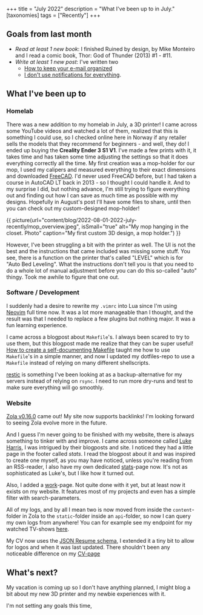 +++
title = "July 2022"
description = "What I've been up to in July."
[taxonomies]
tags = ["Recently"]
+++

## Goals from last month

- _Read at least 1 new book_: I finished Ruined by design, by Mike Monteiro and
  I read a comic book, Thor: God of Thunder (2013) #1 - #11.
- _Write at least 1 new post_: I've written two
  - [How to keep your e-mail organized][howtoemail]
  - [I don't use notifications for everything][notifications].

## What I've been up to

### Homelab

There was a new addition to my homelab in July, a 3D printer! I came across some
YouTube videos and watched a lot of them, realized that this is something I
could use, so I checked online here in Norway if any retailer sells the models
that they recommend for beginners - and well, they do! I ended up buying the
**Creality Ender 3 S1 V1**. I've made a few prints with it, it takes time and
has taken some time adjusting the settings so that it does everything correctly
all the time. My first creation was a mop-holder for our mop, I used my calipers
and measured everything to their exact dimensions and downloaded
[FreeCAD][freecad]. I'd never used FreeCAD before, but I had taken a course in
AutoCAD LT back in 2013 - so I thought I could handle it. And to my surprise I
did, but nothing advance, I'm still trying to figure everything out and finding
out how I can save as much time as possible with my designs. Hopefully in
August's post I'll have some files to share, until then you can check out my
custom-designed mop-holder!

{{ picture(url="content/blog/2022-08-01-2022-july-recently/mop_overview.jpeg",
isSmall="true" alt="My mop hanging in the closet. Photo" caption="My first custom 3D design, a mop holder.") }}

However, I've been struggling a bit with the printer as well. The UI is not the
best and the instructions that came included was missing some stuff. You see,
there is a function on the printer that's called "LEVEL" which is for "Auto Bed
Leveling". What the instructions don't tell you is that you need to do a whole
lot of manual adjustment before you can do this so-called "auto" thingy. Took me
awhile to figure that one out.

### Software / Development

I suddenly had a desire to rewrite my `.vimrc` into Lua since I'm using
[Neovim][nvim] full time now. It was a lot more manageable than I thought, and
the result was that I needed to replace a few plugins but nothing major. It was
a fun learning experience.

I came across a blogpost about `Makefile`'s. I always been scared to try to use
them, but this blogpost made me realize that they can be super useful! [How to
create a self-documenting Makefile][makefile_blogpost] taught me how to use
`Makefile`'s in a simple manner, and now I updated my dotfiles-repo to use a
`Makefile` instead of relying on many different shellscripts.

[restic][restic] is something I've been looking at as a backup-alternative
for my servers instead of relying on `rsync`. I need to run more dry-runs and
test to make sure everything will go smoothly.

### Website

[Zola v0.16.0][zola-release] came out! My site now supports backlinks! I'm
looking forward to seeing Zola evolve more in the future.

And I guess I'm never going to be finished with my website, there is always
something to tinker with and improve. I came across someone called [Luke
Harris][lukeharris], I was intrigued by their blogposts and site. I noticed they
had a little page in the footer called _stats_. I read the blogpost about it and
was inspired to create one myself, as you may have noticed, unless you're
reading from an RSS-reader, I also have my own dedicated
[stats](@/stats.md)-page now. It's not as sophisticated as Luke's, but I like
how it turned out.

Also, I added a [work][work]-page. Not quite done with it yet, but at least now
it exists on my website. It features most of my projects and even has a simple
filter with search-parameters.

All of my logs, and by all I mean two is now moved from inside the
`content`-folder in Zola to the `static`-folder inside an `api`-folder, so now I
can query my own logs from anywhere! You can for example see my endpoint for my
watched TV-shows [here][api-endpoint].

My CV now uses the [JSON Resume schema][jsonresume], I extended it a tiny bit to
allow for logos and when it was last updated. There shouldn't been any
noticeable difference on my [CV-page][cv]

## What's next?

My vacation is coming up so I don't have anything planned, I might blog a bit 
about my new 3D printer and my newbie experiences with it.

I'm not setting any goals this time, 

[howtoemail]: @/blog/2022-07-11-organized-email.md
[notifications]: @/blog/2022-07-14-why-i-dont-use-notifications-for-everything.md
[freecad]: https://www.freecad.org
[nvim]: https://neovim.io/
[lukeharris]: https://www.lkhrs.com/
[api-endpoint]: /api/tv_shows.json
[makefile_blogpost]: https://victoria.dev/blog/how-to-create-a-self-documenting-makefile/
[restic]: https://restic.net/
[zola-release]: https://github.com/getzola/zola/releases/tag/v0.16.0
[work]: @/work/_index.md
[jsonresume]: https://jsonresume.org/schema/
[cv]: @/about/cv.md
